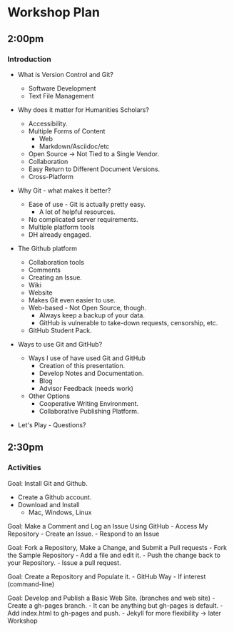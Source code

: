 # Workshop Plan #

## 2:00pm ##

### Introduction ###

- What is Version Control and Git?
    - Software Development
    - Text File Management

- Why does it matter for Humanities Scholars?
    - Accessibility.
    - Multiple Forms of Content
        - Web
        - Markdown/Asciidoc/etc
    - Open Source -> Not Tied to a Single Vendor.
    - Collaboration
    - Easy Return to Different Document Versions.
    - Cross-Platform

- Why Git - what makes it better?
    - Ease of use - Git is actually pretty easy.
        - A lot of helpful resources.
    - No complicated server requirements.
    - Multiple platform tools
    - DH already engaged.

- The Github platform
    - Collaboration tools
    - Comments
    - Creating an Issue.
    - Wiki
    - Website
    - Makes Git even easier to use.
    - Web-based - Not Open Source, though.
        - Always keep a backup of your data.
        - GitHub is vulnerable to take-down requests, censorship, etc.
    - GitHub Student Pack.

- Ways to use Git and GitHub?
    - Ways I use of have used Git and GitHub
        - Creation of this presentation.
        - Develop Notes and Documentation.
        - Blog
        - Advisor Feedback (needs work)
    - Other Options
       - Cooperative Writing Environment.
       - Collaborative Publishing Platform.

- Let's Play - Questions?

## 2:30pm ##

### Activities ###

Goal: Install Git and Github.

- Create a Github account.
- Download and Install
    - Mac, Windows, Linux

Goal: Make a Comment and Log an Issue Using GitHub
    - Access My Repository
    - Create an Issue.
    - Respond to an Issue

Goal: Fork a Repository, Make a Change, and Submit a Pull requests
    - Fork the Sample Repository
    - Add a file and edit it.
    - Push the change back to your Repository.
    - Issue a pull request.  

Goal: Create a Repository and Populate it.
    - GitHub Way
    - If interest (command-line)

Goal: Develop and Publish a Basic Web Site. (branches and web site)
    - Create a gh-pages branch.
        - It can be anything but gh-pages is default.
    - Add index.html to gh-pages and push.
    - Jekyll for more flexibility -> later Workshop
